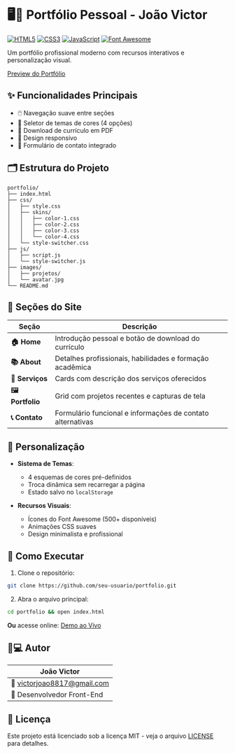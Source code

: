 
# 🖥️🎨 Portfólio Pessoal - João Victor

[![HTML5](https://img.shields.io/badge/HTML5-E34F26?style=flat&logo=html5&logoColor=white)](https://developer.mozilla.org/en-US/docs/Web/HTML)
[![CSS3](https://img.shields.io/badge/CSS3-1572B6?style=flat&logo=css3&logoColor=white)](https://developer.mozilla.org/en-US/docs/Web/CSS)
[![JavaScript](https://img.shields.io/badge/JavaScript-F7DF1E?style=flat&logo=javascript&logoColor=black)](https://developer.mozilla.org/en-US/docs/Web/JavaScript)
[![Font Awesome](https://img.shields.io/badge/Font_Awesome-528DD7?style=flat&logo=font-awesome&logoColor=white)](https://fontawesome.com/)

Um portfólio profissional moderno com recursos interativos e personalização visual.

[Preview do Portfólio](https://jonhvito.github.io/Responsive-Personal-Portfolio-Website/) <!-- Adicione uma screenshot real -->

## ✨ Funcionalidades Principais
- 🖱️ Navegação suave entre seções
- 🎨 Seletor de temas de cores (4 opções)
- 📄 Download de currículo em PDF
- 📱 Design responsivo
- 📧 Formulário de contato integrado

## 🗂️ Estrutura do Projeto
```plaintext
portfolio/
├── index.html
├── css/
│   ├── style.css
│   ├── skins/
│   │   ├── color-1.css
│   │   ├── color-2.css
│   │   ├── color-3.css
│   │   └── color-4.css
│   └── style-switcher.css
├── js/
│   ├── script.js
│   └── style-switcher.js
├── images/
│   ├── projetos/
│   └── avatar.jpg
└── README.md
```

## 🎯 Seções do Site
| Seção       | Descrição                                                      |
|-------------|----------------------------------------------------------------|
| **🏠 Home**   | Introdução pessoal e botão de download do currículo           |
| **📚 About**  | Detalhes profissionais, habilidades e formação acadêmica      |
| **💼 Serviços** | Cards com descrição dos serviços oferecidos                  |
| **🖼️ Portfolio** | Grid com projetos recentes e capturas de tela               |
| **📞 Contato** | Formulário funcional e informações de contato alternativas   |

## 🎨 Personalização
- **Sistema de Temas**: 
  - 4 esquemas de cores pré-definidos
  - Troca dinâmica sem recarregar a página
  - Estado salvo no `localStorage`

- **Recursos Visuais**:
  - Ícones do Font Awesome (500+ disponíveis)
  - Animações CSS suaves
  - Design minimalista e profissional

## 🚀 Como Executar
1. Clone o repositório:
```bash
git clone https://github.com/seu-usuario/portfolio.git
```
2. Abra o arquivo principal:
```bash
cd portfolio && open index.html
```

**Ou** acesse online: [Demo ao Vivo](https://jonhvito.github.io/Responsive-Personal-Portfolio-Website/) <!-- Adicione URL se disponível -->

## 👨💻 Autor
| **João Victor**                                             |
|-------------------------------------------------------------|
| 📧 [victorjoao8817@gmail.com](mailto:victorjoao8817@gmail.com) |
| 💼 Desenvolvedor Front-End                                  |

## 📄 Licença
Este projeto está licenciado sob a licença MIT - veja o arquivo [LICENSE](LICENSE) para detalhes.
